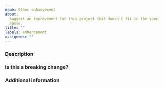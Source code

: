 ```yaml
---
name: Other enhancement
about:
  Suggest an improvement for this project that doesn't fit in the specific categories
  above.
title: ""
labels: enhancement
assignees: ""
---
```


### Description

<!-- A clear and concise description of the enhancement. -->

### Is this a breaking change?

<!-- Would this change require any users to change their code? -->
<!-- Would this change require any boards platform authors to change their configuration files or release system? -->

### Additional information

<!-- Add any other context for the request here. -->
